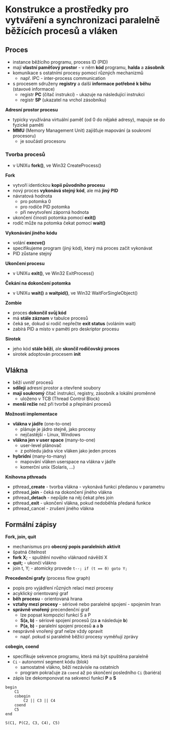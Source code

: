 # Konstrukce a prostředky pro vytváření a synchronizaci paralelně běžících procesů a vláken

## Proces

- instance běžícího programu, process ID (PID)
- mají **vlastní paměťový prostor** - v něm **kód** programu, **halda** a **zásobník**
- komunikace s ostatními procesy pomocí různých mechanizmů
	- např. IPC - inter-process communication
- s procesem sdruženy **registry** a další **informace potřebné k běhu** (stavové informace)
	- registr **PC** (čítač instrukcí) - ukazuje na následující instrukci
	- registr **SP** (ukazatel na vrchol zásobníku)

**Adresní prostor procesu**
- typicky využívána virtuální paměť (od 0 do nějaké adresy), mapuje se do fyzické paměti
-  **MMU** (Memory Management Unit) zajišťuje mapování (a soukromí procesoru)
	- je součástí procesoru

### Tvorba procesů

- v UNIXu **fork()**, ve Win32 CreateProcess()

**Fork**
- vytvoří identickou **kopii původního procesu**
- nový proces **vykonává stejný kód**, ale má **jiný PID**
- návratová hodnota
	- pro potomka 0
	- pro rodiče PID potomka
	- při nevytvoření záporná hodnota
- ukončení činosti potomka pomocí **exit()**
- rodič může na potomka čekat pomocí **wait()**

**Vykonávání jiného kódu**
- volání **execve()**
- specifikujeme program (jiný kód), který má proces začít vykonávat
- PID zůstane stejný

**Ukončení procesu**
- v UNIXu **exit()**, ve Win32 ExitProcess()

**Čekání na dokončení potomka**
- v UNIXu **wait()** a **waitpid()**, ve Win32 WaitForSingleObject()

**Zombie**
- proces **dokončil svůj kód**
- má **stále záznam** v tabulce procesů
- čeká se, dokud si rodič nepřečte **exit status** (voláním wait)
- zabírá PID a místo v paměti pro deskriptor procesu

**Sirotek**
- jeho kód **stále běží**, ale **skončil rodičovský proces**
- sirotek adoptován procesem **init**

## Vlákna

- běží uvnitř procesů
- **sdílejí** adresní prostor a otevřené soubory
- **mají soukromý** čítač instrukcí, registry, zásobník a lokální proměnné
	- uloženo v TCB (Thread Control Block)
- **menší režie** než při tvorbě a přepínání procesů

**Možnosti implementace**
- **vlákna v jádře** (one-to-one)
	- plánuje je jádro stejně, jako procesy
	- nejčastější - Linux, Windows
- **vlákna jen v user space** (many-to-one)
	- user-level plánovač
	- z pohledu jádra více vláken jako jeden proces
- **hybridní** (many-to-many)
	- mapování vláken userspace na vlákna v jádře
	- komerční unix (Solaris, ...)

**Knihovna pthreads**
- pthread_**create** - tvorba vlákna - vykonává funkci předanou v parametru
- pthread_**join** - čeká na dokončení jiného vlákna
- pthread_**detach** - nepůjde na něj čekat přes join
- pthread_**exit** - ukončení vlákna, pokud nedoběhla předaná funkce
- pthread_cancel - zrušení jiného vlákna

## Formální zápisy

**Fork, join, quit**
- mechanismus pro **obecný popis paralelních aktivit**
- špatná čitelnost
- **fork X;** - spuštění nového vláknaod návěští X
- **quit;** - ukončí vlákno
- join t, Y; - atomicky provede `t--; if (t == 0) goto Y;`

**Precedenční grafy** (process flow graph)
- popis pro vyjádření různých relací mezi procesy
- acyklický orientovaný graf
- **běh procesu** - orientovaná hrana
- **vztahy mezi procesy** - sériové nebo paralelné spojení - spojením hran
- **správně vnořený** precendenční graf
	- lze popsat kompozicí funkcí S a P
	- **S(a, b)** - sériové spojení procesů (za **a** následuje **b**)
	- **P(a, b)** - paralelní spojení procesů **a** a **b**
- nesprávně vnořený graf nelze vždy opravit
	- např. pokud si paralelně běžící procesy vyměňují zprávy

**cobegin, coend**
- specifikuje sekvence programu, která má být spuštěna paralelně
- `Ci` - autonomní segment kódu (blok)
	- samostatné vlákno, běží nezávisle na ostatních
	- program pokračuje za `coend` až po skončení posledního `Ci` (bariéra)
- zápis lze dekomponovat na sekvenci funkcí **P** a **S**

```
begin
	C1
	cobegin
		C2 || C3 || C4
	coend
	C5
end
```

```
S(C1, P(C2, C3, C4), C5)
```